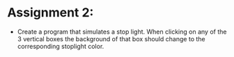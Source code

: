 # Assignment 2:
- Create a program that simulates a stop light.  When clicking on any of the 3 vertical boxes the background of that box should change to the corresponding stoplight color.
